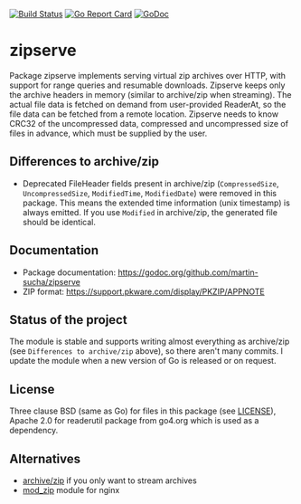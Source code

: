 [![Build Status](https://travis-ci.com/martin-sucha/zipserve.svg?branch=master)](https://travis-ci.com/martin-sucha/zipserve)
[![Go Report Card](https://goreportcard.com/badge/github.com/martin-sucha/zipserve)](https://goreportcard.com/report/github.com/martin-sucha/zipserve)
[![GoDoc](https://godoc.org/github.com/root-gg/plik?status.svg)](https://godoc.org/github.com/martin-sucha/zipserve)

zipserve
========

Package zipserve implements serving virtual zip archives over HTTP,
with support for range queries and resumable downloads. Zipserve keeps only the
archive headers in memory (similar to archive/zip when streaming).
The actual file data is fetched on demand from user-provided ReaderAt,
so the file data can be fetched from a remote location. 
Zipserve needs to know CRC32 of the uncompressed data, compressed and uncompressed size of files in advance,
which must be supplied by the user. 

Differences to archive/zip
--------------------------

- Deprecated FileHeader fields present in archive/zip (`CompressedSize`, `UncompressedSize`, `ModifiedTime`,
  `ModifiedDate`) were removed in this package. This means the extended time information (unix timestamp) is always
  emitted. If you use `Modified` in archive/zip, the generated file should be identical.

Documentation
-------------

- Package documentation: https://godoc.org/github.com/martin-sucha/zipserve
- ZIP format: https://support.pkware.com/display/PKZIP/APPNOTE

Status of the project
---------------------

The module is stable and supports writing almost everything as archive/zip (see `Differences to archive/zip` above),
so there aren't many commits. I update the module when a new version of Go is released or on request.

License
-------

Three clause BSD (same as Go) for files in this package (see [LICENSE](LICENSE)),
Apache 2.0 for readerutil package from go4.org which is used as a dependency.

Alternatives
------------

- [archive/zip](https://golang.org/pkg/archive/zip/) if you only want to stream archives
- [mod_zip](https://github.com/evanmiller/mod_zip) module for nginx
